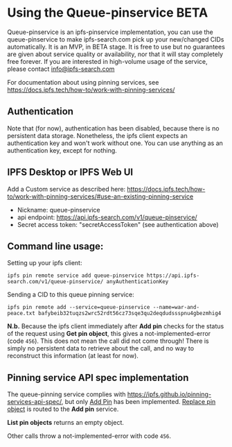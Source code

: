 # Using the Queue-pinservice BETA

Queue-pinservice is an ipfs-pinservice implementation, you can use the queue-pinservice to make ipfs-search.com pick up your new/changed CIDs automatically.
It is an  MVP, in BETA stage. It is free to use but no guarantees are given about service quality or availability, nor that it will stay completely free forever. If you are interested in high-volume usage of the service, please contact info@ipfs-search.com

For documentation about using pinning services, see https://docs.ipfs.tech/how-to/work-with-pinning-services/

## Authentication
Note that (for now), authentication has been disabled, because there is no persistent data storage. 
Nonetheless, the ipfs client expects an authentication key and won't work without one. You can use anything as an authentication key, except for nothing.

## IPFS Desktop or IPFS Web UI
Add a Custom service as described here: https://docs.ipfs.tech/how-to/work-with-pinning-services/#use-an-existing-pinning-service

- Nickname: queue-pinservice
- api endpoint: https://api.ipfs-search.com/v1/queue-pinservice/
- Secret access token: "secretAccessToken" (see authentication above)


## Command line usage:
Setting up your ipfs client:
```
ipfs pin remote service add queue-pinservice https://api.ipfs-search.com/v1/queue-pinservice/ anyAuthenticationKey
```

Sending a CID to this queue pinning service:
```
ipfs pin remote add --service=queue-pinservice --name=war-and-peace.txt bafybeib32tuqzs2wrc52rdt56cz73sqe3qu2deqdudssspnu4gbezmhig4
```

**N.b.** Because the ipfs client immediately after **Add pin** checks for the status of the request using **Get pin object**, this gives a not-implemented-error (code `456`). 
This does not mean the call did not come through! There is simply no persistent data to retrieve about the call, and no way to reconstruct this information (at least for now).

## Pinning service API spec implementation

The queue-pinning service complies with https://ipfs.github.io/pinning-services-api-spec/, 
but only [Add Pin](https://ipfs.github.io/pinning-services-api-spec/#operation/addPin) has been implemented. 
[Replace pin object](bafybeib32tuqzs2wrc52rdt56cz73sqe3qu2deqdudssspnu4gbezmhig4) is routed to the **Add pin** service.

**List pin objects** returns an empty object.

Other calls throw a not-implemented-error with code `456`. 


